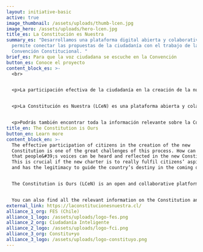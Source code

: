 ```yaml
---
layout: initiative-basic
active: true
image_thumbnail: /assets/uploads/thumb-lcen.jpg
image_hero: /assets/uploads/hero-lcen.jpg
title_es: La Constitución es Nuestra
summary_es: "Desarrollamos una plataforma digital abierta y colaborativa que
  permite conectar las propuestas de la ciudadanía con el trabajo de la
  Convención Constitucional. "
brief_es: Para que la voz ciudadana se escuche en la Convención
button_es: Conoce el proyecto
content_block_es: >-
  <br>


  <p>La participación efectiva de la ciudadanía en la creación de la nueva Constitución es uno de los grandes desafíos de este proceso. ¿Cómo podemos asegurar que las voces de las personas puedan ser escuchadas y plasmadas en el nuevo texto? Esto es crucial para que la nueva carta realmente recoja los anhelos ciudadanos y cuente con la legitimidad necesaria para orientar los destinos del país en las próximas décadas.</p>


  <p>La Constitución es Nuestra (LCeN) es una plataforma abierta y colaborativa que busca reinvidicar el poder ciudadano. Nuestro objetivo es visibilizar y conectar tus propuestas con el trabajo de las y los Convencionales Constituyentes en Chile, para que en conjunto podamos incidir en materia de derechos sociales y fortalecimiento democrático.</p>


  <p>Podrás también encontrar toda la información relevante sobre la Constitución, el Proceso Constituyente, la Convención Constitucional y sus mecanismos de participación ciudadana en un formato claro y amigable, así como diversas herramientas para que puedas elaborar e impulsar tus propuestas.</p>
title_en: The Constitution is Ours
button_en: Learn more
content_block_en: >-
  The effective participation of citizens in the creation of the new
  Constitution is one of the great challenges of this process. How can we ensure
  that people&#39;s voices can be heard and reflected in the new Constitution?
  This is crucial if the new charter is to really fulfil citizens’ aspirations
  and has the legitimacy to guide the country’s destiny in the coming decades.


  The Constitution is Ours (LCeN) is an open and collaborative platform that seeks to defend citizens’ powers. Our objective is to make your proposals visible and connect them with the work of the Constitutional Convention members in Chile, so that we can influence social rights and strengthen democracy together.


  You can also find all the relevant information on the Constitution and the participatory mechanisms of the Constitutional Convention in a clear and user-friendly format, as well as various tools for you to develop and promote your proposals.
external_link: https://laconstitucionesnuestra.cl/
alliance_1_org: FES (Chile)
alliance_1_logo: /assets/uploads/logo-fes.png
alliance_2_org: Ciudadanía Inteligente
alliance_2_logo: /assets/uploads/logo-fci.png
alliance_3_org: Constitu+yo
alliance_3_logo: /assets/uploads/logo-constituyo.png
---
```

